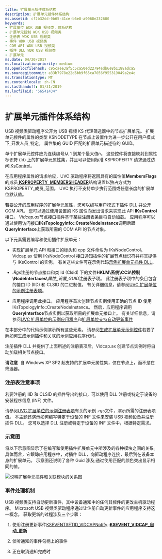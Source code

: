```yaml
---
title: 扩展单元插件体系结构
description: 扩展单元插件体系结构
ms.assetid: cf2b32dd-0b65-41ce-b6e8-a9068e232600
keywords:
- 扩展单位 WDK USB 视频类，体系结构
- 扩展单元控制 WDK USB 视频类
- 注册表 WDK USB 视频类
- 事件 WDK USB 视频类
- COM API WDK USB 视频类
- 插件 DLL WDK USB 视频类
- 扩展单元
ms.date: 04/20/2017
ms.localizationpriority: medium
ms.openlocfilehash: c95caee3af5c5ca50ed22794edb6e8b1188adca5
ms.sourcegitcommit: a33b7978e22d5bb9f65ca7056f955319049a2e4c
ms.translationtype: MT
ms.contentlocale: zh-CN
ms.lasthandoff: 01/31/2019
ms.locfileid: "56541434"
---
```

# <a name="extension-unit-plug-in-architecture"></a>扩展单元插件体系结构


USB 视频类驱动程序公开为 USB 视频 KS 代理筛选器中的节点扩展单元。 扩展单元控件的属性的类型 KSNODETYPE 在节点上设置作为进一步公开在用户模式下\_开发人员\_特定。 属性集的 GUID 匹配的扩展单元描述符的 GUID。

单个扩展单元控件应为连续编号从 1 到某个最大值*n*。 这些控件将直接映射到属性标识符 (Id) 上的扩展单元属性集，并且可以使用标准 KSPROPERTY 请求通过访问[IKsControl](https://msdn.microsoft.com/library/windows/hardware/ff559766)。

在应用程序属性的请求响应，UVC 驱动程序将返回具有的属性值**MembersFlags**的成员[ **KSPROPERTY\_MEMBERSHEADER**](https://msdn.microsoft.com/library/windows/hardware/ff565189)结构设置以独占方式为 KSPROPERTY\_成员\_范围。 UVC 执行不支持单步执行范围或任意长度的扩展单位默认值。

若要公开的应用程序的扩展单元属性，您可以编写用户模式下插件 DLL 并公开 COM API。 您可以通过使用设置的 KS 属性向发出请求来实现此 API **IKsControl**接口。 *Vidcap.ax*节点接口插件基于某些注册表条目将自动加载。 应用程序可以通过使用访问接口**IKsTopologyInfo::CreateNodeInstance**调用后跟**QueryInterface**上获取所需的 COM API 的节点对象。

以下元素需要编写和使用插件扩展单元：

- 实现扩展单元 API 和接口的标头和 cpp 文件命名为 IKsNodeControl。 Vidcap.ax 使用 IKsNodeControl 接口通知插件的扩展节点标识符并将其提供与 IKsControl 的实例。 有关这些文件可在示例代码[示例扩展单元插件 DLL](sample-extension-unit-plug-in-dll.md)。

- *.Rgs*注册的节点接口和类 Id (Clsid) 下的文件**HKLM\\系统\\CCS\\控制\\NodeInterfaces\\**<em>属性\_设置\_GUID</em>注册表子项。 此注册表子项中的条目包含的接口 ID (IID) 和 CLSID 的二进制值。 有关详细信息，请参阅[UVC 扩展单位的示例注册表项](sample-registry-entry-for-uvc-extension-units.md)。

- 应用程序调用此接口。 应用程序首次创建节点实例使用正确的节点 ID 使用 IKsTopologyInfo::CreateNodeInstance。 然后，应用程序调用**QueryInterface**节点实例以获取所需的扩展单元接口上。 有关详细信息，请参阅[UVC 扩展单位的示例应用程序](sample-application-for-uvc-extension-units.md)和[扩展单位支持自动更新事件](supporting-autoupdate-events-with-extension-units.md)

在本部分中的代码示例演示所有这些元素。 请参阅[生成扩展单元示例控件](building-the-extension-unit-sample-control.md)若要了解如何生成示例插件和关联的示例应用程序代码。

注册插件 DLL 并提供了上面所述的注册表项后，Vidcap.ax 创建节点实例时将自动加载相关节点接口。

**请注意**  自 Windows XP SP2 起支持的扩展单元属性集，仅在节点上，而不是在筛选器。

 

### <a name="registry-considerations"></a>注册表注意事项

若要注册的 IID 和 CLSID 的插件导出的接口，可以使用 DLL 注册或特定于设备的安装程序信息 (INF) 文件。

请参阅[UVC 扩展单位的示例注册表项](sample-registry-entry-for-uvc-extension-units.md)有关的示例 *.rgs*文件，演示所需的注册表项值。 本主题还演示如何编写特定于设备的 INF 文件来安装 USB 视频设备并注册插件 DLL。 您可以选择 DLL 注册或特定于设备的 INF 文件中，根据特定需求。

### <a name="schematic"></a>示意图

将以下示意图显示了在编写和使用插件扩展单元中所涉及的各种模块之间的关系。 具体而言，它跟踪应用程序中，对插件 DLL，向驱动程序连接，最后到在设备本身的扩展单元。 示意图还说明了各种 Guid 涉及;通过使用匹配的颜色突出显示相同的值。

![说明扩展单元插件和关联模块的关系图](images/usbvidextension.gif)

### <a name="eventing-mechanisms"></a>事件处理机制

USB 视频类支持自动更新事件，其中设备通知中的任何其控件的更改主机驱动程序。 Microsoft USB 视频类驱动程序通过让注册自动更新事件的应用程序支持这一概念。 获取更新的过程涉及三个步骤：

1.  使用注册更新事件[KSEVENTSETID\_VIDCAPNotify](https://msdn.microsoft.com/library/windows/hardware/ff561773)::[**KSEVENT\_VIDCAP\_自动\_更新**](https://msdn.microsoft.com/library/windows/hardware/ff561916)

2.  侦听通知的事件句柄上的事件

3.  正在取消通知完成时

 

 




